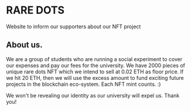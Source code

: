 # RARE DOTS
Website to inform our supporters about our NFT project

## About us.
We are a group of students who are running a social experiment to cover our expenses and pay our fees for the university. We have 2000 pieces of unique rare dots NFT which we intend to sell at 0.02 ETH as floor price. 
If we hit 20 ETH, then we will use the excess amount to fund exciting future projects in the blockchain eco-system. Each NFT mint counts. :)  

We won't be revealing our identity as our university will expel us. Thank you!
